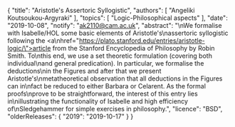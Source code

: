 {
    "title": "Aristotle's Assertoric Syllogistic",
    "authors": [
        "Angeliki Koutsoukou-Argyraki"
    ],
    "topics": [
        "Logic-Philosophical aspects"
    ],
    "date": "2019-10-08",
    "notify": "ak2110@cam.ac.uk",
    "abstract": "\nWe formalise with Isabelle/HOL some basic elements of Aristotle's\nassertoric syllogistic following the <a\nhref=\"https://plato.stanford.edu/entries/aristotle-logic/\">article from the Stanford Encyclopedia of Philosophy by Robin Smith.</a> To\nthis end, we use a set theoretic formulation (covering both individual\nand general predication). In particular, we formalise the deductions\nin the Figures and after that we present Aristotle's\nmetatheoretical observation that all deductions in the Figures can in\nfact be reduced to either Barbara or Celarent. As the formal proofs\nprove to be straightforward, the interest of this entry lies in\nillustrating the functionality of Isabelle and high efficiency of\nSledgehammer for simple exercises in philosophy.",
    "licence": "BSD",
    "olderReleases": {
        "2019": "2019-10-17"
    }
}